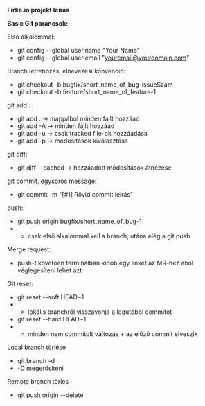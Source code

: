 **Firka.io projekt leírás**


**Basic Git parancsok:**

Első alkalommal:

 - git config --global user.name "Your Name"
 - git config --global user.email "youremail@yourdomain.com"


Branch létrehozás, elnevezési konvenció:
 - git checkout -b bugfix/short_name_of_bug-issueSzám
 - git checkout -b feature/short_name_of_feature-1

git add :
 - git add . -> mappából minden fájlt hozzáad
 - git add -A -> minden fájlt hozzáad
 - git add -u -> csak tracked file-ok hozzáadása
 - git add -p -> módosítások kiválasztása

git diff:
 - git diff --cached -> hozzáadott módosítások átnézése

git commit, egysoros message: 
 - git commit -m "[#1] Rövid commit leírás"

push: 
 - git push origin bugfix/short_name_of_bug-1
 -  - csak első alkalommal kell a branch, utána elég a git push

Merge request:
 - push-t követően terminálban kidob egy linket az MR-hez ahol véglegesíteni lehet azt

Git reset:
 - git reset --soft HEAD~1
 - - lokális branchről visszavonja a legutóbbi commitot
 - git reset --hard HEAD~1
 - - minden nem commitolt változás + az előző commit elveszik

Local branch törlése
 - git branch -d <local-branch>
 - -D megerősíteni

Remote branch törlés
 - git push origin --delete <branch>
